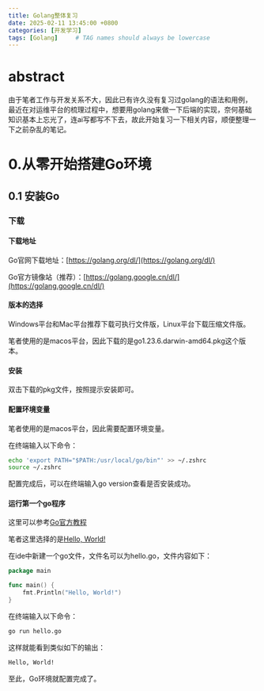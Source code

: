```yaml
---
title: Golang整体复习
date: 2025-02-11 13:45:00 +0800
categories: [开发学习]
tags: [Golang]     # TAG names should always be lowercase
---
```

# abstract
由于笔者工作与开发关系不大，因此已有许久没有复习过golang的语法和用例，最近在对运维平台的梳理过程中，想要用golang来做一下后端的实现，奈何基础知识基本上忘光了，连ai写都写不下去，故此开始复习一下相关内容，顺便整理一下之前杂乱的笔记。  

# 0.从零开始搭建Go环境

## 0.1 安装Go
### 下载

#### 下载地址

Go官网下载地址：[https://golang.org/dl/](https://golang.org/dl/)

Go官方镜像站（推荐）：[https://golang.google.cn/dl/](https://golang.google.cn/dl/)

#### 版本的选择

Windows平台和Mac平台推荐下载可执行文件版，Linux平台下载压缩文件版。

笔者使用的是macos平台，因此下载的是go1.23.6.darwin-amd64.pkg这个版本。

#### 安装

双击下载的pkg文件，按照提示安装即可。

#### 配置环境变量

笔者使用的是macos平台，因此需要配置环境变量。

在终端输入以下命令：

```bash
echo 'export PATH="$PATH:/usr/local/go/bin"' >> ~/.zshrc
source ~/.zshrc
```

配置完成后，可以在终端输入go version查看是否安装成功。

#### 运行第一个go程序

这里可以参考[Go官方教程](https://tour.golang.org/welcome/1)

笔者这里选择的是[Hello, World!](https://tour.golang.org/welcome/1)

在ide中新建一个go文件，文件名可以为hello.go，文件内容如下：

```go
package main

func main() {
	fmt.Println("Hello, World!")
}
```

在终端输入以下命令：

```bash
go run hello.go
```

这样就能看到类似如下的输出：

```bash
Hello, World!
```

至此，Go环境就配置完成了。



